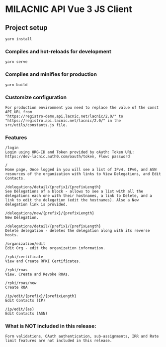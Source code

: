 # MILACNIC API Vue 3 JS Client

## Project setup
```
yarn install
```

### Compiles and hot-reloads for development
```
yarn serve
```

### Compiles and minifies for production
```
yarn build
```

### Customize configuration
```
For production environment you need to replace the value of the const API_URL from
"https://registro-demo.api.lacnic.net/lacnic/2.0/" to 
"https://registro.api.lacnic.net/lacnic/2.0/" in the src/utils/constants.js file.
```

### Features
```
/login
Login using ORG-ID and Token provided by oAuth: Token URL: https://dev-lacnic.auth0.com/oauth/token, Flow: password

/
Home page, Once logged in you will see a list of IPv4, IPv6, and ASN resources of the organization with links to View Delegations, and Edit Contacts.

/delegations/detail/{prefix}/{prefixLength}
See Delegations of a block - allows to see a list with all the delegations each one with their hostnames, a link to Delete, and a link to edit the delegation (edit the hostnames). Also a New delegation link is provided.

/delegations/new/{prefix}/{prefixLength}
New Delegation.

/delegations/detail/{prefix}/{prefixLength}
Delete delegation - deletes the delegation along with its reverse hosts.

/organization/edit
Edit Org - edit the organization information.

/rpki/certificate
View and Create RPKI Certificates.

/rpki/roas
View, Create and Revoke ROAs.

/rpki/roas/new
Create ROA

/ip/edit/{prefix}/{prefixLength}
Edit Contacts (IP)

/ip/edit/{as}
Edit Contacts (ASN)
```

### What is NOT included in this release:
```
Form validations, OAuth authentication, sub-assignments, IRR and Rate limit features are not included in this release.
```
